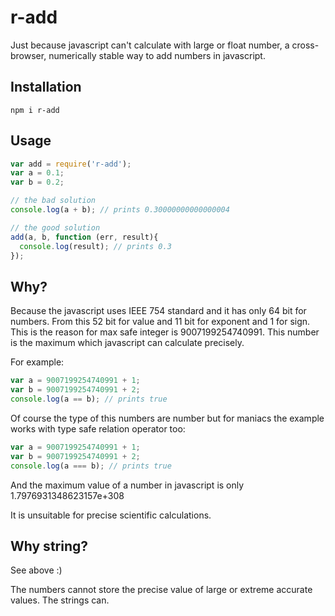 # r-add
Just because javascript can't calculate with large or float number, a cross-browser, numerically stable way to add numbers in javascript.

## Installation
```
npm i r-add
```

## Usage
```javascript
var add = require('r-add');
var a = 0.1;
var b = 0.2;

// the bad solution
console.log(a + b); // prints 0.30000000000000004

// the good solution
add(a, b, function (err, result){
  console.log(result); // prints 0.3
});
```

## Why?

Because the javascript uses IEEE 754 standard and it has only 64 bit for numbers. From this 52 bit for value and 11 bit for exponent and 1 for sign. This is the reason for max safe integer is 9007199254740991. This number is the maximum which javascript can calculate precisely.

For example:

```javascript
var a = 9007199254740991 + 1;
var b = 9007199254740991 + 2;
console.log(a == b); // prints true
```

Of course the type of this numbers are number but for maniacs the example works with type safe relation operator too:

```javascript
var a = 9007199254740991 + 1;
var b = 9007199254740991 + 2;
console.log(a === b); // prints true
```

And the maximum value of a number in javascript is only 1.7976931348623157e+308

It is unsuitable for precise scientific calculations.

## Why string?

See above :)

The numbers cannot store the precise value of large or extreme accurate values. The strings can.
